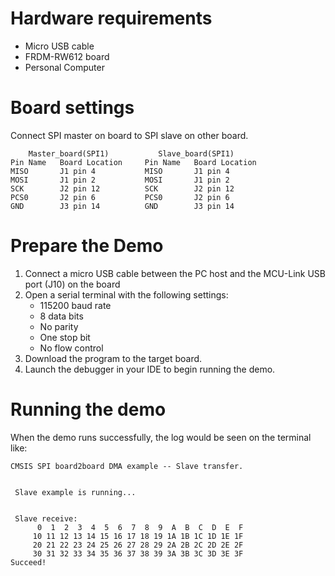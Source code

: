 Hardware requirements
=====================
- Micro USB cable
- FRDM-RW612 board
- Personal Computer

Board settings
============
Connect SPI master on board to SPI slave on other board.
~~~~~~~~~~~~~~~~~~~~~~~~~~~~~~~~~~~~~~~~~~~~~~~~~~~~~~
    Master_board(SPI1)           Slave_board(SPI1)
Pin Name   Board Location     Pin Name   Board Location
MISO       J1 pin 4           MISO       J1 pin 4
MOSI       J1 pin 2           MOSI       J1 pin 2
SCK        J2 pin 12          SCK        J2 pin 12
PCS0       J2 pin 6           PCS0       J2 pin 6
GND        J3 pin 14          GND        J3 pin 14
~~~~~~~~~~~~~~~~~~~~~~~~~~~~~~~~~~~~~~~~~~~~~~~~~~~~~~

Prepare the Demo
================
1.  Connect a micro USB cable between the PC host and the MCU-Link USB port (J10) on the board
2.  Open a serial terminal with the following settings:
    - 115200 baud rate
    - 8 data bits
    - No parity
    - One stop bit
    - No flow control
3.  Download the program to the target board.
4.  Launch the debugger in your IDE to begin running the demo.

Running the demo
================
When the demo runs successfully, the log would be seen on the terminal like:

~~~~~~~~~~~~~~~~~~~~~~~~~~~~
CMSIS SPI board2board DMA example -- Slave transfer.


 Slave example is running...


 Slave receive:
      0  1  2  3  4  5  6  7  8  9  A  B  C  D  E  F
     10 11 12 13 14 15 16 17 18 19 1A 1B 1C 1D 1E 1F
     20 21 22 23 24 25 26 27 28 29 2A 2B 2C 2D 2E 2F
     30 31 32 33 34 35 36 37 38 39 3A 3B 3C 3D 3E 3F
Succeed!
~~~~~~~~~~~~~~~~~~~~~~~~~~~~
